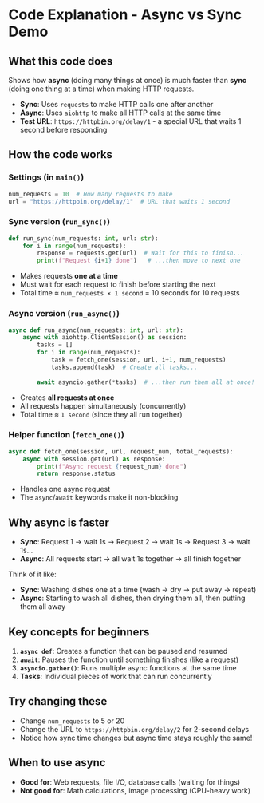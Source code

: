 # Code Explanation - Async vs Sync Demo

## What this code does
Shows how **async** (doing many things at once) is much faster than **sync** (doing one thing at a time) when making HTTP requests.

- **Sync**: Uses `requests` to make HTTP calls one after another
- **Async**: Uses `aiohttp` to make all HTTP calls at the same time
- **Test URL**: `https://httpbin.org/delay/1` - a special URL that waits 1 second before responding

## How the code works

### Settings (in `main()`)
```python
num_requests = 10  # How many requests to make
url = "https://httpbin.org/delay/1"  # URL that waits 1 second
```

### Sync version (`run_sync()`)
```python
def run_sync(num_requests: int, url: str):
    for i in range(num_requests):
        response = requests.get(url)  # Wait for this to finish...
        print(f"Request {i+1} done")   # ...then move to next one
```
- Makes requests **one at a time**
- Must wait for each request to finish before starting the next
- Total time ≈ `num_requests × 1 second` = 10 seconds for 10 requests

### Async version (`run_async()`)
```python
async def run_async(num_requests: int, url: str):
    async with aiohttp.ClientSession() as session:
        tasks = []
        for i in range(num_requests):
            task = fetch_one(session, url, i+1, num_requests)
            tasks.append(task)  # Create all tasks...
        
        await asyncio.gather(*tasks)  # ...then run them all at once!
```
- Creates **all requests at once**
- All requests happen simultaneously (concurrently)
- Total time ≈ `1 second` (since they all run together)

### Helper function (`fetch_one()`)
```python
async def fetch_one(session, url, request_num, total_requests):
    async with session.get(url) as response:
        print(f"Async request {request_num} done")
        return response.status
```
- Handles one async request
- The `async`/`await` keywords make it non-blocking

## Why async is faster
- **Sync**: Request 1 → wait 1s → Request 2 → wait 1s → Request 3 → wait 1s...
- **Async**: All requests start → all wait 1s together → all finish together

Think of it like:
- **Sync**: Washing dishes one at a time (wash → dry → put away → repeat)
- **Async**: Starting to wash all dishes, then drying them all, then putting them all away

## Key concepts for beginners
1. **`async def`**: Creates a function that can be paused and resumed
2. **`await`**: Pauses the function until something finishes (like a request)
3. **`asyncio.gather()`**: Runs multiple async functions at the same time
4. **Tasks**: Individual pieces of work that can run concurrently

## Try changing these
- Change `num_requests` to 5 or 20
- Change the URL to `https://httpbin.org/delay/2` for 2-second delays
- Notice how sync time changes but async time stays roughly the same!

## When to use async
- **Good for**: Web requests, file I/O, database calls (waiting for things)
- **Not good for**: Math calculations, image processing (CPU-heavy work)